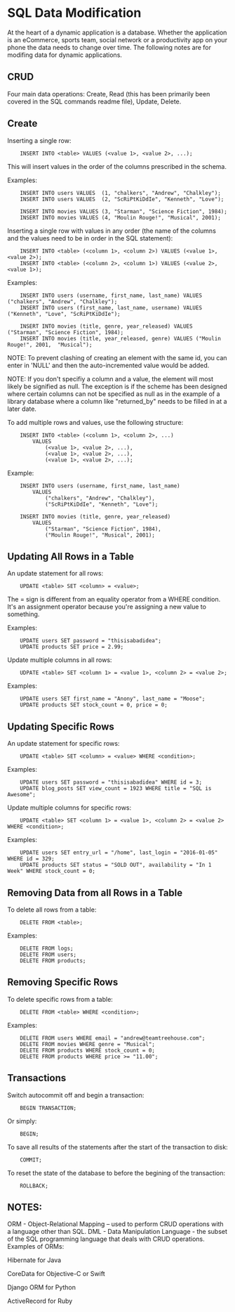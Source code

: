 # **SQL Data Modification**

At the heart of a dynamic application is a database. Whether the application is an eCommerce, sports team, social network or a productivity app on your phone the data needs to change over time.  The following notes are for modifing data for dynamic applications.

## **CRUD**

Four main data operations: Create, Read (this has been primarily been covered in the SQL commands readme file), Update, Delete.

## **Create**

Inserting a single row:

        INSERT INTO <table> VALUES (<value 1>, <value 2>, ...);

This will insert values in the order of the columns prescribed in the schema.

Examples:

        INSERT INTO users VALUES  (1, "chalkers", "Andrew", "Chalkley");
        INSERT INTO users VALUES  (2, "ScRiPtKiDdIe", "Kenneth", "Love");

        INSERT INTO movies VALUES (3, "Starman", "Science Fiction", 1984);
        INSERT INTO movies VALUES (4, "Moulin Rouge!", "Musical", 2001);

Inserting a single row with values in any order (the name of the columns and the values need to be in order in the SQL statement):

        INSERT INTO <table> (<column 1>, <column 2>) VALUES (<value 1>, <value 2>);
        INSERT INTO <table> (<column 2>, <column 1>) VALUES (<value 2>, <value 1>);

Examples:

        INSERT INTO users (username, first_name, last_name) VALUES ("chalkers", "Andrew", "Chalkley");
        INSERT INTO users (first_name, last_name, username) VALUES  ("Kenneth", "Love", "ScRiPtKiDdIe");

        INSERT INTO movies (title, genre, year_released) VALUES ("Starman", "Science Fiction", 1984);
        INSERT INTO movies (title, year_released, genre) VALUES ("Moulin Rouge!", 2001,  "Musical");

NOTE: To prevent clashing of creating an element with the same id, you can enter in 'NULL' and then the auto-incremented value would be added.

NOTE: If you don't specifiy a column and a value, the element will most likely be signified as null.  The exception is if the scheme has been designed where certain columns can not be specified as null as in the example of a library database where a column like "returned_by" needs to be filled in at a later date.

To add multiple rows and values, use the following structure:

        INSERT INTO <table> (<column 1>, <column 2>, ...)
            VALUES
                (<value 1>, <value 2>, ...),
                (<value 1>, <value 2>, ...),
                (<value 1>, <value 2>, ...);

Example:

        INSERT INTO users (username, first_name, last_name)
            VALUES
                ("chalkers", "Andrew", "Chalkley"),
                ("ScRiPtKiDdIe", "Kenneth", "Love");

        INSERT INTO movies (title, genre, year_released)
            VALUES
                ("Starman", "Science Fiction", 1984),
                ("Moulin Rouge!", "Musical", 2001);

## **Updating All Rows in a Table**

An update statement for all rows:

        UPDATE <table> SET <column> = <value>;

The = sign is different from an equality operator from a WHERE condition. It's an assignment operator because you're assigning a new value to something.

Examples:

        UPDATE users SET password = "thisisabadidea";
        UPDATE products SET price = 2.99;

Update multiple columns in all rows:

        UDPATE <table> SET <column 1> = <value 1>, <column 2> = <value 2>;

Examples:

        UPDATE users SET first_name = "Anony", last_name = "Moose";
        UPDATE products SET stock_count = 0, price = 0;

## **Updating Specific Rows**

An update statement for specific rows:

        UPDATE <table> SET <column> = <value> WHERE <condition>;

Examples:

        UPDATE users SET password = "thisisabadidea" WHERE id = 3;
        UPDATE blog_posts SET view_count = 1923 WHERE title = "SQL is Awesome";

Update multiple columns for specific rows:

        UPDATE <table> SET <column 1> = <value 1>, <column 2> = <value 2> WHERE <condition>;

Examples:

        UPDATE users SET entry_url = "/home", last_login = "2016-01-05" WHERE id = 329;
        UPDATE products SET status = "SOLD OUT", availability = "In 1 Week" WHERE stock_count = 0;

## **Removing Data from all Rows in a Table**

To delete all rows from a table:

        DELETE FROM <table>;

Examples:

        DELETE FROM logs;
        DELETE FROM users;
        DELETE FROM products;

## **Removing Specific Rows**

To delete specific rows from a table:

        DELETE FROM <table> WHERE <condition>;

Examples:

        DELETE FROM users WHERE email = "andrew@teamtreehouse.com";
        DELETE FROM movies WHERE genre = "Musical";
        DELETE FROM products WHERE stock_count = 0;
        DELETE FROM products WHERE price >= "11.00";

## **Transactions**

Switch autocommit off and begin a transaction:

        BEGIN TRANSACTION;

Or simply:

        BEGIN;

To save all results of the statements after the start of the transaction to disk:

        COMMIT;

To reset the state of the database to before the begining of the transaction:

        ROLLBACK;

## **NOTES:**

ORM - Object-Relational Mapping – used to perform CRUD operations with a language other than SQL.
DML - Data Manipulation Language - the subset of the SQL programming language that deals with CRUD operations. Examples of ORMs:

Hibernate for Java

CoreData for Objective-C or Swift

Django ORM for Python

ActiveRecord for Ruby